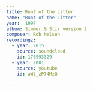 ```yaml
---
title: Runt of the Litter
name: "Runt of the Litter"
year:  1997
album: Simmer & Stir version 2
composer: Rob Nelson
recordingz:
  - year: 2015
    source: soundcloud
    id: 176993329
  - year: 2001
    source: youtube
    id: aWt_zP74MzQ
 
---
```


